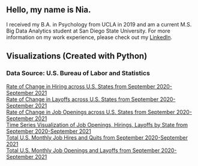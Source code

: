 ## Hello, my name is Nia.

I received my B.A. in Psychology from UCLA in 2019 and am a current M.S. Big Data Analytics student at San Diego State University. For more information on my work experience, please check out my [LinkedIn](https://www.linkedin.com/in/nia-fan/). 

## Visualizations (Created with Python)

### Data Source: U.S. Bureau of Labor and Statistics


[Rate of Change in Hiring across U.S. States from September 2020-September 2021](https://nia-fan.github.io/projects/MapJob_hiring.html)
<br>
[Rate of Change in Layoffs across U.S. States from September 2020-September 2021](https://nia-fan.github.io/projects/MapJob_layoff.html)
<br>
[Rate of Change in Job Openings across U.S. States from September 2020-September 2021](https://nia-fan.github.io/projects/MapJob_open.html)
<br>
[Time Series Visualization of Job Openings, Hirings, Layoffs by State from September 2020-September 2021](https://nia-fan.github.io/projects/seriesChart.jpg)
<br>
[Total U.S. Monthly Job Hires and Quits from September 2020-September 2021](https://nia-fan.github.io/projects/MonthlyJobHiresandQuits.png)
<br>
[Total U.S. Monthly Job Openings and Layoffs from September 2020-September 2021](https://nia-fan.github.io/projects/MonthlyJobOpeningsLayoffs.png)


